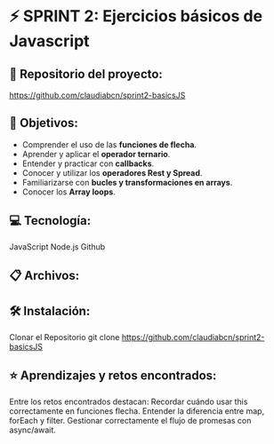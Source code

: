 # ⚡️ SPRINT 2: Ejercicios básicos de Javascript

## 🔗 Repositorio del proyecto: 
https://github.com/claudiabcn/sprint2-basicsJS

## 🎯 Objetivos:
- Comprender el uso de las **funciones de flecha**. 
- Aprender y aplicar el **operador ternario**. 
- Entender y practicar con **callbacks**.  
- Conocer y utilizar los **operadores Rest y Spread**.  
- Familiarizarse con **bucles y transformaciones en arrays**.
- Conocer los **Array loops**.

## 💻 Tecnología: 
JavaScript
Node.js
Github

## 📋 Archivos:

## 🛠 Instalación:
Clonar el Repositorio git clone https://github.com/claudiabcn/sprint2-basicsJS

## ⭐ Aprendizajes y retos encontrados: 
Entre los retos encontrados destacan:
Recordar cuándo usar this correctamente en funciones flecha.
Entender la diferencia entre map, forEach y filter.
Gestionar correctamente el flujo de promesas con async/await.
